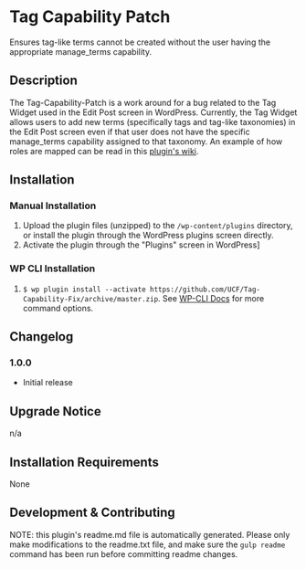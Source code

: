 # Tag Capability Patch #

Ensures tag-like terms cannot be created without the user having the appropriate manage_terms capability.


## Description ##

The Tag-Capability-Patch is a work around for a bug related to the Tag Widget used in the Edit Post screen in WordPress. Currently, the Tag Widget allows users to add new terms (specifically tags and tag-like taxonomies) in the Edit Post screen even if that user does not have the specific manage_terms capability assigned to that taxonomy. An example of how roles are mapped can be read in this [plugin's wiki](https://github.com/UCF/Tag-Capability-Patch/wiki).


## Installation ##

### Manual Installation ###
1. Upload the plugin files (unzipped) to the `/wp-content/plugins` directory, or install the plugin through the WordPress plugins screen directly.
2. Activate the plugin through the "Plugins" screen in WordPress]

### WP CLI Installation ###
1. `$ wp plugin install --activate https://github.com/UCF/Tag-Capability-Fix/archive/master.zip`.  See [WP-CLI Docs](http://wp-cli.org/commands/plugin/install/) for more command options.


## Changelog ##

### 1.0.0 ###
* Initial release


## Upgrade Notice ##

n/a


## Installation Requirements ##

None


## Development & Contributing ##

NOTE: this plugin's readme.md file is automatically generated.  Please only make modifications to the readme.txt file, and make sure the `gulp readme` command has been run before committing readme changes.
